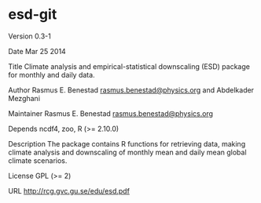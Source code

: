 esd-git
=======
Version 0.3-1

Date Mar 25 2014

Title Climate analysis and empirical-statistical downscaling (ESD) package for monthly and daily data.

Author Rasmus E. Benestad <rasmus.benestad@physics.org> and Abdelkader Mezghani

Maintainer Rasmus E. Benestad <rasmus.benestad@physics.org>

Depends ncdf4, zoo, R (>= 2.10.0)

Description The package contains R functions for retrieving data, making climate analysis and downscaling
of monthly mean and daily mean global climate scenarios.

License GPL (>= 2)

URL http://rcg.gvc.gu.se/edu/esd.pdf
